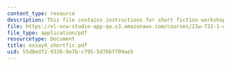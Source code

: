```yaml
---
content_type: resource
description: This file contains instructions for short fiction workshop groups.
file: https://ol-ocw-studio-app-qa.s3.amazonaws.com/courses/21w-731-1-writing-and-experience-exploring-self-in-society-spring-2004/55d8edf293309e7bc7955d766ff09ae5_essay4_shortfic.pdf
file_type: application/pdf
resourcetype: Document
title: essay4_shortfic.pdf
uid: 55d8edf2-9330-9e7b-c795-5d766ff09ae5
---
```

